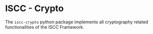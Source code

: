 # ISCC - Crypto

The `iscc-crypto` python package implements all cryptography related functionalities
of the ISCC Framework.
